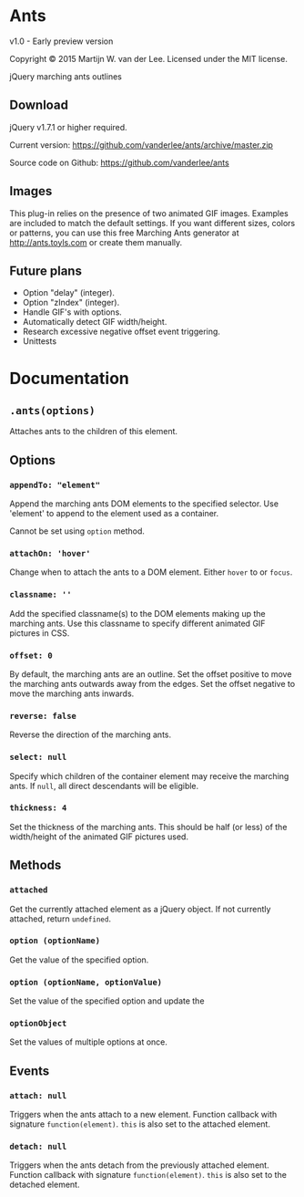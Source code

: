 Ants
====
v1.0 - Early preview version

Copyright &copy; 2015 Martijn W. van der Lee.
Licensed under the MIT license.

jQuery marching ants outlines

Download
--------
jQuery v1.7.1 or higher required.

Current version: https://github.com/vanderlee/ants/archive/master.zip

Source code on Github: https://github.com/vanderlee/ants

Images
------
This plug-in relies on the presence of two animated GIF images. Examples are
included to match the default settings.
If you want different sizes, colors or patterns, you can use this free
Marching Ants generator at http://ants.toyls.com or create them manually.

Future plans
------------
*	Option "delay" (integer).
*	Option "zIndex" (integer).
*	Handle GIF's with options.
*	Automatically detect GIF width/height.
*	Research excessive negative offset event triggering.
*	Unittests

Documentation
=============
`.ants(options)`
--------------------
Attaches ants to the children of this element.

Options
-------
### `appendTo: "element"`
Append the marching ants DOM elements to the specified selector. Use 'element'
to append to the element used as a container.

Cannot be set using `option` method.

### `attachOn: 'hover'`
Change when to attach the ants to a DOM element.
Either `hover` to or `focus`.

### `classname: ''`
Add the specified classname(s) to the DOM elements making up the marching ants.
Use this classname to specify different animated GIF pictures in CSS.

### `offset: 0`
By default, the marching ants are an outline.
Set the offset positive to move the marching ants outwards away from the edges.
Set the offset negative to move the marching ants inwards.

### `reverse: false`
Reverse the direction of the marching ants.

### `select: null`
Specify which children of the container element may receive the marching ants.
If `null`, all direct descendants will be eligible.

### `thickness: 4`
Set the thickness of the marching ants. This should be half (or less) of the
width/height of the animated GIF pictures used.

Methods
-------
### `attached`
Get the currently attached element as a jQuery object.
If not currently attached, return `undefined`.

### `option (optionName)`
Get the value of the specified option.

### `option (optionName, optionValue)`
Set the value of the specified option and update the

### `optionObject`
Set the values of multiple options at once.

Events
------
### `attach: null`
Triggers when the ants attach to a new element.
Function callback with signature `function(element)`.
`this` is also set to the attached element.

### `detach: null`
Triggers when the ants detach from the previously attached element.
Function callback with signature `function(element)`.
`this` is also set to the detached element.